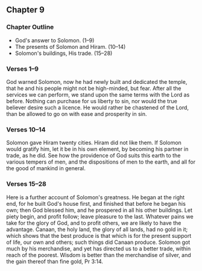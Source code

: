 ## Chapter 9

### Chapter Outline

- God's answer to Solomon. (1–9)
- The presents of Solomon and Hiram. (10–14)
- Solomon's buildings, His trade. (15–28)

### Verses 1–9

God warned Solomon, now he had newly built and dedicated the temple, that he and his people might not be high-minded, but fear. After all the services we can perform, we stand upon the same terms with the Lord as before. Nothing can purchase for us liberty to sin, nor would the true believer desire such a licence. He would rather be chastened of the Lord, than be allowed to go on with ease and prosperity in sin.

### Verses 10–14

Solomon gave Hiram twenty cities. Hiram did not like them. If Solomon would gratify him, let it be in his own element, by becoming his partner in trade, as he did. See how the providence of God suits this earth to the various tempers of men, and the dispositions of men to the earth, and all for the good of mankind in general.

### Verses 15–28

Here is a further account of Solomon's greatness. He began at the right end, for he built God's house first, and finished that before he began his own; then God blessed him, and he prospered in all his other buildings. Let piety begin, and profit follow; leave pleasure to the last. Whatever pains we take for the glory of God, and to profit others, we are likely to have the advantage. Canaan, the holy land, the glory of all lands, had no gold in it; which shows that the best produce is that which is for the present support of life, our own and others; such things did Canaan produce. Solomon got much by his merchandise, and yet has directed us to a better trade, within reach of the poorest. Wisdom is better than the merchandise of silver, and the gain thereof than fine gold, Pr 3:14.

